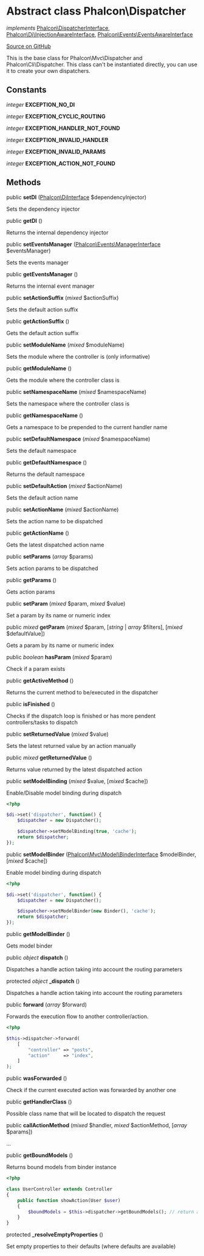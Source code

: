 # Abstract class **Phalcon\\Dispatcher**

*implements* [Phalcon\DispatcherInterface](/[[language]]/[[version]]/api/Phalcon_DispatcherInterface), [Phalcon\Di\InjectionAwareInterface](/[[language]]/[[version]]/api/Phalcon_Di_InjectionAwareInterface), [Phalcon\Events\EventsAwareInterface](/[[language]]/[[version]]/api/Phalcon_Events_EventsAwareInterface)

<a href="https://github.com/phalcon/cphalcon/blob/master/phalcon/dispatcher.zep" class="btn btn-default btn-sm">Source on GitHub</a>

This is the base class for Phalcon\\Mvc\\Dispatcher and Phalcon\\Cli\\Dispatcher.
This class can't be instantiated directly, you can use it to create your own dispatchers.


## Constants
*integer* **EXCEPTION_NO_DI**

*integer* **EXCEPTION_CYCLIC_ROUTING**

*integer* **EXCEPTION_HANDLER_NOT_FOUND**

*integer* **EXCEPTION_INVALID_HANDLER**

*integer* **EXCEPTION_INVALID_PARAMS**

*integer* **EXCEPTION_ACTION_NOT_FOUND**

## Methods
public  **setDI** ([Phalcon\DiInterface](/[[language]]/[[version]]/api/Phalcon_DiInterface) $dependencyInjector)

Sets the dependency injector



public  **getDI** ()

Returns the internal dependency injector



public  **setEventsManager** ([Phalcon\Events\ManagerInterface](/[[language]]/[[version]]/api/Phalcon_Events_ManagerInterface) $eventsManager)

Sets the events manager



public  **getEventsManager** ()

Returns the internal event manager



public  **setActionSuffix** (*mixed* $actionSuffix)

Sets the default action suffix



public  **getActionSuffix** ()

Gets the default action suffix



public  **setModuleName** (*mixed* $moduleName)

Sets the module where the controller is (only informative)



public  **getModuleName** ()

Gets the module where the controller class is



public  **setNamespaceName** (*mixed* $namespaceName)

Sets the namespace where the controller class is



public  **getNamespaceName** ()

Gets a namespace to be prepended to the current handler name



public  **setDefaultNamespace** (*mixed* $namespaceName)

Sets the default namespace



public  **getDefaultNamespace** ()

Returns the default namespace



public  **setDefaultAction** (*mixed* $actionName)

Sets the default action name



public  **setActionName** (*mixed* $actionName)

Sets the action name to be dispatched



public  **getActionName** ()

Gets the latest dispatched action name



public  **setParams** (*array* $params)

Sets action params to be dispatched



public  **getParams** ()

Gets action params



public  **setParam** (*mixed* $param, *mixed* $value)

Set a param by its name or numeric index



public *mixed* **getParam** (*mixed* $param, [*string* | *array* $filters], [*mixed* $defaultValue])

Gets a param by its name or numeric index



public *boolean* **hasParam** (*mixed* $param)

Check if a param exists



public  **getActiveMethod** ()

Returns the current method to be/executed in the dispatcher



public  **isFinished** ()

Checks if the dispatch loop is finished or has more pendent controllers/tasks to dispatch



public  **setReturnedValue** (*mixed* $value)

Sets the latest returned value by an action manually



public *mixed* **getReturnedValue** ()

Returns value returned by the latest dispatched action



public  **setModelBinding** (*mixed* $value, [*mixed* $cache])

Enable/Disable model binding during dispatch

```php
<?php

$di->set('dispatcher', function() {
    $dispatcher = new Dispatcher();

    $dispatcher->setModelBinding(true, 'cache');
    return $dispatcher;
});

```



public  **setModelBinder** ([Phalcon\Mvc\Model\BinderInterface](/[[language]]/[[version]]/api/Phalcon_Mvc_Model_BinderInterface) $modelBinder, [*mixed* $cache])

Enable model binding during dispatch

```php
<?php

$di->set('dispatcher', function() {
    $dispatcher = new Dispatcher();

    $dispatcher->setModelBinder(new Binder(), 'cache');
    return $dispatcher;
});

```



public  **getModelBinder** ()

Gets model binder



public *object* **dispatch** ()

Dispatches a handle action taking into account the routing parameters



protected *object* **_dispatch** ()

Dispatches a handle action taking into account the routing parameters



public  **forward** (*array* $forward)

Forwards the execution flow to another controller/action.

```php
<?php

$this->dispatcher->forward(
    [
        "controller" => "posts",
        "action"     => "index",
    ]
);

```



public  **wasForwarded** ()

Check if the current executed action was forwarded by another one



public  **getHandlerClass** ()

Possible class name that will be located to dispatch the request



public  **callActionMethod** (*mixed* $handler, *mixed* $actionMethod, [*array* $params])

...


public  **getBoundModels** ()

Returns bound models from binder instance

```php
<?php

class UserController extends Controller
{
    public function showAction(User $user)
    {
        $boundModels = $this->dispatcher->getBoundModels(); // return array with $user
    }
}

```



protected  **_resolveEmptyProperties** ()

Set empty properties to their defaults (where defaults are available)



